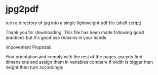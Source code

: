 # jpg2pdf
turn a directory of jpg into a single lightweight pdf file (shell script)

Thank you for downloading. This file has been made following good practices but it's good use remains in your hands.

Impovement Proposal:

 Find orientation and comply with the rest of the pages.
  pseydo 
      find dimensions and assign them in variables 
      compare if width is bigger than height
          then turn accordingly
          
          



